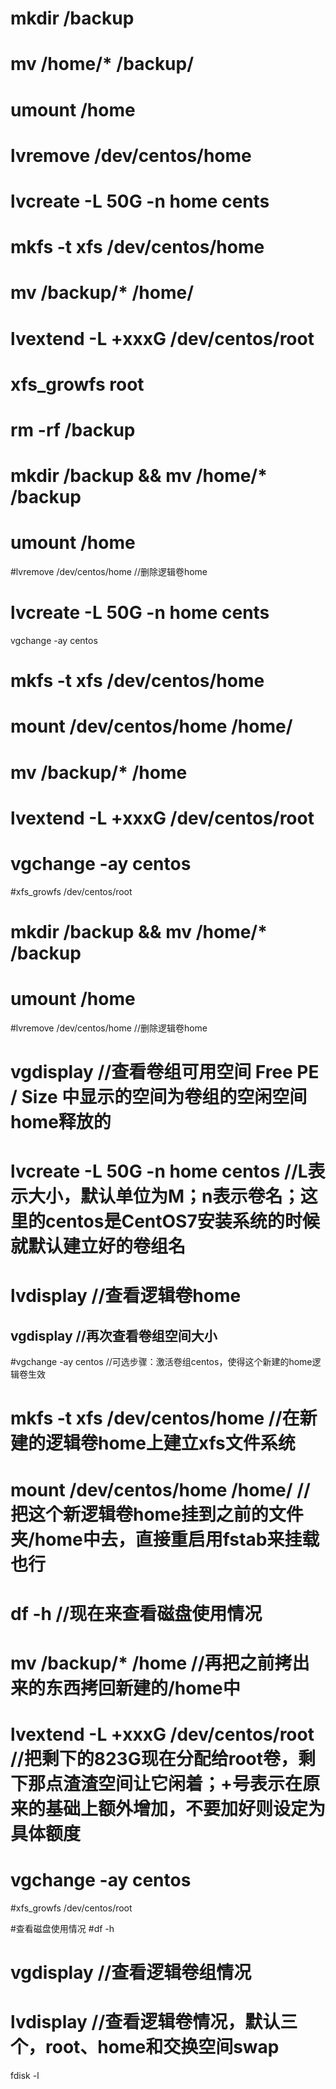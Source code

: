 
# mkdir /backup
# mv /home/* /backup/
# umount /home
# lvremove /dev/centos/home
# lvcreate -L 50G -n home cents
# mkfs -t xfs /dev/centos/home
# mv /backup/* /home/
# lvextend -L +xxxG /dev/centos/root
# xfs_growfs root
# rm -rf /backup



# mkdir /backup && mv /home/* /backup

# umount /home
#lvremove /dev/centos/home //删除逻辑卷home
# lvcreate -L 50G -n home cents
vgchange -ay centos
# mkfs -t xfs /dev/centos/home
# mount /dev/centos/home /home/
# mv /backup/* /home
# lvextend -L +xxxG /dev/centos/root
# vgchange -ay centos
#xfs_growfs /dev/centos/root


# mkdir /backup && mv /home/* /backup

# umount /home
#lvremove /dev/centos/home //删除逻辑卷home
# vgdisplay //查看卷组可用空间 Free PE / Size 中显示的空间为卷组的空闲空间 home释放的
# lvcreate -L 50G -n home centos //L表示大小，默认单位为M；n表示卷名；这里的centos是CentOS7安装系统的时候就默认建立好的卷组名
# lvdisplay //查看逻辑卷home
## vgdisplay //再次查看卷组空间大小
#vgchange -ay centos  //可选步骤：激活卷组centos，使得这个新建的home逻辑卷生效
# mkfs -t xfs /dev/centos/home   //在新建的逻辑卷home上建立xfs文件系统
# mount /dev/centos/home /home/  //把这个新逻辑卷home挂到之前的文件夹/home中去，直接重启用fstab来挂载也行
# df -h //现在来查看磁盘使用情况
# mv /backup/* /home  //再把之前拷出来的东西拷回新建的/home中
# lvextend -L +xxxG /dev/centos/root  //把剩下的823G现在分配给root卷，剩下那点渣渣空间让它闲着；+号表示在原来的基础上额外增加，不要加好则设定为具体额度
# vgchange -ay centos
#xfs_growfs /dev/centos/root

#查看磁盘使用情况
#df -h
# vgdisplay //查看逻辑卷组情况
# lvdisplay //查看逻辑卷情况，默认三个，root、home和交换空间swap

fdisk -l